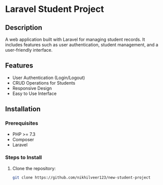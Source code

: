 # Laravel Student Project

## Description
A web application built with Laravel for managing student records. It includes features such as user authentication, student management, and a user-friendly interface.

## Features
- User Authentication (Login/Logout)
- CRUD Operations for Students
- Responsive Design
- Easy to Use Interface

## Installation

### Prerequisites
- PHP >= 7.3
- Composer
- Laravel

### Steps to Install
1. Clone the repository:
   ```bash
   git clone https://github.com/nikhilveer123/new-student-project
